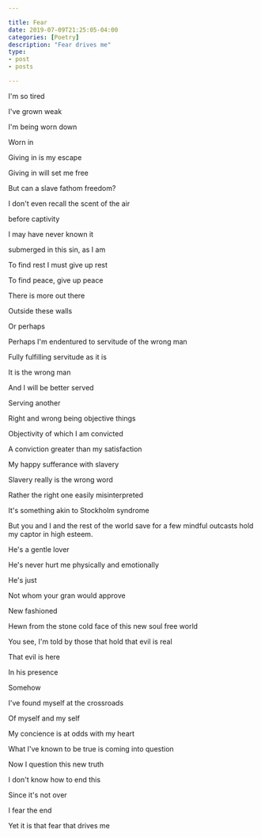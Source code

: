 ```yaml
---

title: Fear
date: 2019-07-09T21:25:05-04:00
categories: [Poetry]
description: "Fear drives me"
type:
- post
- posts

---
```



I'm so tired

I've grown weak

I'm being worn down

Worn in

Giving in is my escape

Giving in will set me free

But can a slave fathom freedom?

I don't even recall the scent of the air

before captivity

I may have never known it

submerged in this sin, as I am

To find rest I must give up rest

To find peace, give up peace

There is more out there

Outside these walls

Or perhaps

Perhaps I'm endentured to servitude of the wrong man

Fully fulfilling servitude as it is

It is the wrong man

And I will be better served

Serving another

Right and wrong being objective things

Objectivity of which I am convicted

A conviction greater than my satisfaction

My happy sufferance with slavery

Slavery really is the wrong word

Rather the right one easily misinterpreted

It's something akin to Stockholm syndrome

But you and I and the rest of the world save for a few mindful 
outcasts hold my captor in high esteem.

He's a gentle lover

He's never hurt me physically and emotionally

He's just

Not whom your gran would approve

New fashioned

Hewn from the stone cold face of this new soul free world

You see, I'm told by those that hold that evil is real

That evil is here

In his presence

Somehow

I've found myself at the crossroads

Of myself and my self

My concience is at odds with my heart

What I've known to be true is coming into question

Now I question this new truth

I don't know how to end this

Since it's not over

I fear the end

Yet it is that fear that drives me